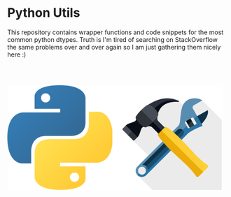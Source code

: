 # Python Utils
This repository contains wrapper functions and code snippets for the most common python dtypes. Truth is I'm tired of searching on StackOverflow the same problems over and over again so I am just gathering them nicely here :)

<br/><br/>

![alt text](https://github.com/tommydino93/Python_Utils/blob/main/utils_image.png)
